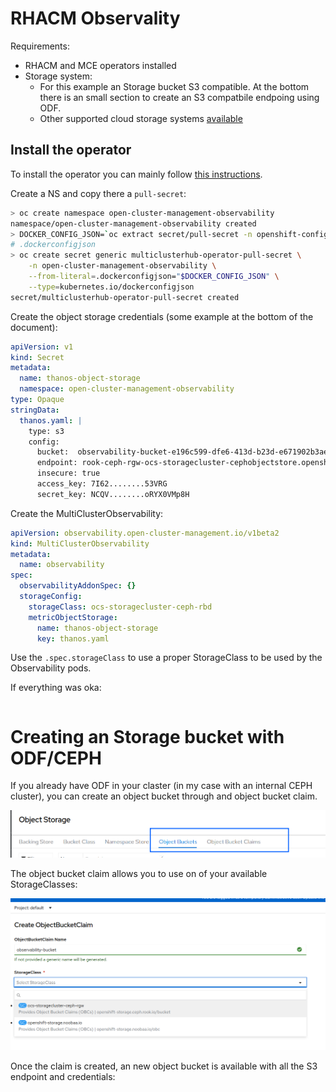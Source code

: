 # RHACM Observality


Requirements:
 * RHACM and MCE operators installed
 * Storage system:
   * For this example an Storage bucket S3 compatible. At the bottom there is an small section to create an S3 compatbile endpoing using ODF. 
   * Other supported cloud storage systems [available](https://access.redhat.com/documentation/en-us/red_hat_advanced_cluster_management_for_kubernetes/2.3/html-single/observability/index#prerequisites-observability)

## Install the operator

To install the operator you can mainly follow [this instructions](https://access.redhat.com/documentation/en-us/red_hat_advanced_cluster_management_for_kubernetes/2.3/html-single/observability/index#enabling-observability).

Create a NS and copy there a `pull-secret`:

```bash
> oc create namespace open-cluster-management-observability
namespace/open-cluster-management-observability created
> DOCKER_CONFIG_JSON=`oc extract secret/pull-secret -n openshift-config --to=-`
# .dockerconfigjson
> oc create secret generic multiclusterhub-operator-pull-secret \
    -n open-cluster-management-observability \
    --from-literal=.dockerconfigjson="$DOCKER_CONFIG_JSON" \
    --type=kubernetes.io/dockerconfigjson
secret/multiclusterhub-operator-pull-secret created

```

Create the object storage credentials (some example at the bottom of the document):

```yaml
apiVersion: v1
kind: Secret
metadata:
  name: thanos-object-storage
  namespace: open-cluster-management-observability
type: Opaque
stringData:
  thanos.yaml: |
    type: s3
    config:
      bucket:  observability-bucket-e196c599-dfe6-413d-b23d-e671902b3ae7
      endpoint: rook-ceph-rgw-ocs-storagecluster-cephobjectstore.openshift-storage.svc
      insecure: true
      access_key: 7I62........53VRG
      secret_key: NCQV........oRYX0VMp8H
```


Create the MultiClusterObservability:
```yaml
apiVersion: observability.open-cluster-management.io/v1beta2
kind: MultiClusterObservability
metadata:
  name: observability
spec:
  observabilityAddonSpec: {}
  storageConfig:
    storageClass: ocs-storagecluster-ceph-rbd
    metricObjectStorage:
      name: thanos-object-storage
      key: thanos.yaml

```

Use the `.spec.storageClass` to use a proper StorageClass to be used by the Observability pods.

If everything was oka:

```bash

```

# Creating an Storage bucket with ODF/CEPH

If you already have ODF in your claster (in my case with an internal CEPH cluster), you can create an object bucket through and object bucket claim.

![](assets/observability-2_20240508121803110.png)

The object bucket claim allows you to use on of your available StorageClasses:

![](assets/observability-2_20240508122016315.png)

Once the claim is created, an new object bucket is available with all the S3 endpoint and credentials: